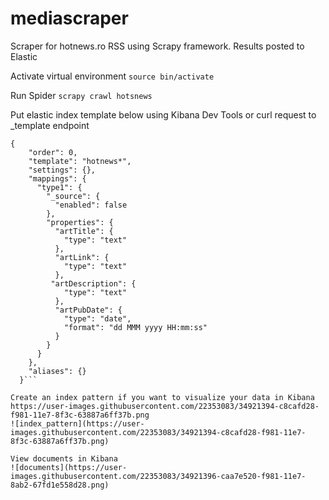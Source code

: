 # mediascraper
Scraper for hotnews.ro RSS using Scrapy framework. Results posted to Elastic

Activate virtual environment
```source bin/activate```

Run Spider
```scrapy crawl hotsnews```

Put elastic index template below using Kibana Dev Tools or curl request to _template endpoint
```PUT _template/hotnews
{
    "order": 0,
    "template": "hotnews*",
    "settings": {},
    "mappings": {
      "type1": {
        "_source": {
          "enabled": false
        },
        "properties": {
          "artTitle": {
            "type": "text"
          },
          "artLink": {
            "type": "text"
          },
         "artDescription": {
            "type": "text"
          },
          "artPubDate": {
            "type": "date",
            "format": "dd MMM yyyy HH:mm:ss"
          }
        }
      }
    },
    "aliases": {}
  }```

Create an index pattern if you want to visualize your data in Kibana
https://user-images.githubusercontent.com/22353083/34921394-c8cafd28-f981-11e7-8f3c-63887a6ff37b.png
![index_pattern](https://user-images.githubusercontent.com/22353083/34921394-c8cafd28-f981-11e7-8f3c-63887a6ff37b.png)

View documents in Kibana
![documents](https://user-images.githubusercontent.com/22353083/34921396-caa7e520-f981-11e7-8ab2-67fd1e558d28.png)